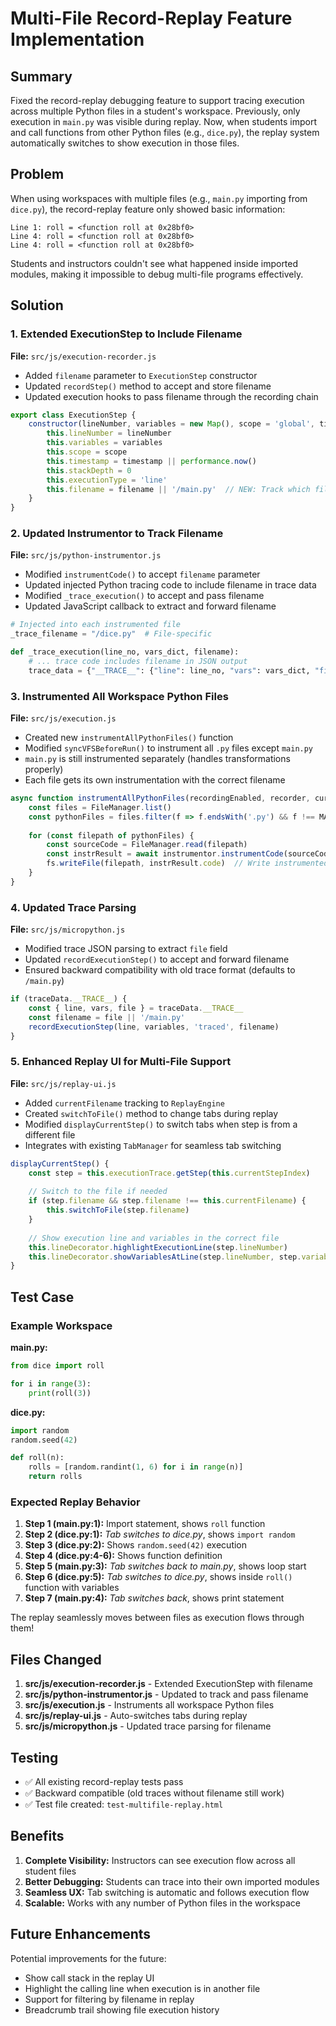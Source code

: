 # Multi-File Record-Replay Feature Implementation

## Summary

Fixed the record-replay debugging feature to support tracing execution across multiple Python files in a student's workspace. Previously, only execution in `main.py` was visible during replay. Now, when students import and call functions from other Python files (e.g., `dice.py`), the replay system automatically switches to show execution in those files.

## Problem

When using workspaces with multiple files (e.g., `main.py` importing from `dice.py`), the record-replay feature only showed basic information:

```
Line 1: roll = <function roll at 0x28bf0>
Line 4: roll = <function roll at 0x28bf0>
Line 4: roll = <function roll at 0x28bf0>
```

Students and instructors couldn't see what happened inside imported modules, making it impossible to debug multi-file programs effectively.

## Solution

### 1. Extended ExecutionStep to Include Filename

**File:** `src/js/execution-recorder.js`

- Added `filename` parameter to `ExecutionStep` constructor
- Updated `recordStep()` method to accept and store filename
- Updated execution hooks to pass filename through the recording chain

```javascript
export class ExecutionStep {
    constructor(lineNumber, variables = new Map(), scope = 'global', timestamp = null, filename = null) {
        this.lineNumber = lineNumber
        this.variables = variables
        this.scope = scope
        this.timestamp = timestamp || performance.now()
        this.stackDepth = 0
        this.executionType = 'line'
        this.filename = filename || '/main.py'  // NEW: Track which file
    }
}
```

### 2. Updated Instrumentor to Track Filename

**File:** `src/js/python-instrumentor.js`

- Modified `instrumentCode()` to accept `filename` parameter
- Updated injected Python tracing code to include filename in trace data
- Modified `_trace_execution()` to accept and pass filename
- Updated JavaScript callback to extract and forward filename

```python
# Injected into each instrumented file
_trace_filename = "/dice.py"  # File-specific

def _trace_execution(line_no, vars_dict, filename):
    # ... trace code includes filename in JSON output
    trace_data = {"__TRACE__": {"line": line_no, "vars": vars_dict, "file": filename}}
```

### 3. Instrumented All Workspace Python Files

**File:** `src/js/execution.js`

- Created new `instrumentAllPythonFiles()` function
- Modified `syncVFSBeforeRun()` to instrument all `.py` files except `main.py`
- `main.py` is still instrumented separately (handles transformations properly)
- Each file gets its own instrumentation with the correct filename

```javascript
async function instrumentAllPythonFiles(recordingEnabled, recorder, currentRuntimeAdapter) {
    const files = FileManager.list()
    const pythonFiles = files.filter(f => f.endsWith('.py') && f !== MAIN_FILE)
    
    for (const filepath of pythonFiles) {
        const sourceCode = FileManager.read(filepath)
        const instrResult = await instrumentor.instrumentCode(sourceCode, currentRuntimeAdapter, filepath)
        fs.writeFile(filepath, instrResult.code)  // Write instrumented version
    }
}
```

### 4. Updated Trace Parsing

**File:** `src/js/micropython.js`

- Modified trace JSON parsing to extract `file` field
- Updated `recordExecutionStep()` to accept and forward filename
- Ensured backward compatibility with old trace format (defaults to `/main.py`)

```javascript
if (traceData.__TRACE__) {
    const { line, vars, file } = traceData.__TRACE__
    const filename = file || '/main.py'
    recordExecutionStep(line, variables, 'traced', filename)
}
```

### 5. Enhanced Replay UI for Multi-File Support

**File:** `src/js/replay-ui.js`

- Added `currentFilename` tracking to `ReplayEngine`
- Created `switchToFile()` method to change tabs during replay
- Modified `displayCurrentStep()` to switch tabs when step is from a different file
- Integrates with existing `TabManager` for seamless tab switching

```javascript
displayCurrentStep() {
    const step = this.executionTrace.getStep(this.currentStepIndex)
    
    // Switch to the file if needed
    if (step.filename && step.filename !== this.currentFilename) {
        this.switchToFile(step.filename)
    }
    
    // Show execution line and variables in the correct file
    this.lineDecorator.highlightExecutionLine(step.lineNumber)
    this.lineDecorator.showVariablesAtLine(step.lineNumber, step.variables)
}
```

## Test Case

### Example Workspace

**main.py:**
```python
from dice import roll

for i in range(3):
    print(roll(3))
```

**dice.py:**
```python
import random
random.seed(42)

def roll(n):
    rolls = [random.randint(1, 6) for i in range(n)]
    return rolls
```

### Expected Replay Behavior

1. **Step 1 (main.py:1):** Import statement, shows `roll` function
2. **Step 2 (dice.py:1):** *Tab switches to dice.py*, shows `import random`
3. **Step 3 (dice.py:2):** Shows `random.seed(42)` execution
4. **Step 4 (dice.py:4-6):** Shows function definition
5. **Step 5 (main.py:3):** *Tab switches back to main.py*, shows loop start
6. **Step 6 (dice.py:5):** *Tab switches to dice.py*, shows inside `roll()` function with variables
7. **Step 7 (main.py:4):** *Tab switches back*, shows print statement

The replay seamlessly moves between files as execution flows through them!

## Files Changed

1. **src/js/execution-recorder.js** - Extended ExecutionStep with filename
2. **src/js/python-instrumentor.js** - Updated to track and pass filename
3. **src/js/execution.js** - Instruments all workspace Python files
4. **src/js/replay-ui.js** - Auto-switches tabs during replay
5. **src/js/micropython.js** - Updated trace parsing for filename

## Testing

- ✅ All existing record-replay tests pass
- ✅ Backward compatible (old traces without filename still work)
- ✅ Test file created: `test-multifile-replay.html`

## Benefits

1. **Complete Visibility:** Instructors can see execution flow across all student files
2. **Better Debugging:** Students can trace into their own imported modules
3. **Seamless UX:** Tab switching is automatic and follows execution flow
4. **Scalable:** Works with any number of Python files in the workspace

## Future Enhancements

Potential improvements for the future:
- Show call stack in the replay UI
- Highlight the calling line when execution is in another file
- Support for filtering by filename in replay
- Breadcrumb trail showing file execution history
